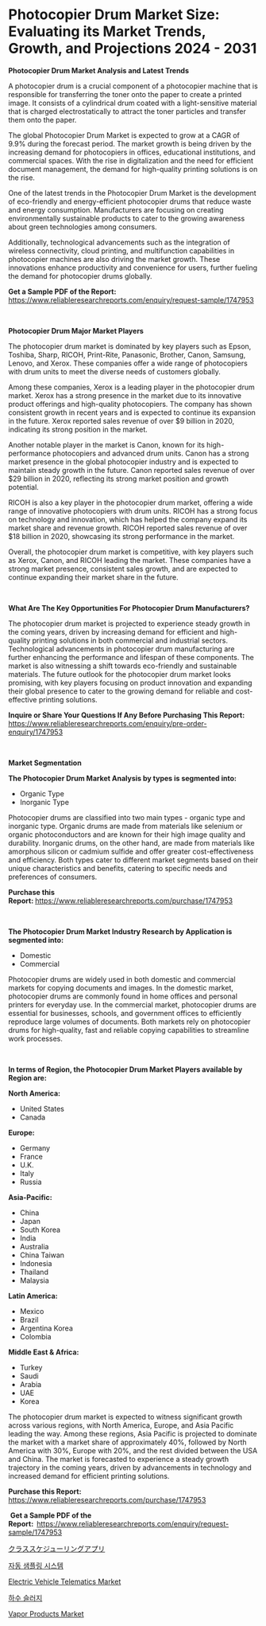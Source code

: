 <p><h1>Photocopier Drum Market Size: Evaluating its Market Trends, Growth, and Projections 2024 - 2031</h1></p><p><strong>Photocopier Drum Market Analysis and Latest Trends</strong></p>
<p><p>A photocopier drum is a crucial component of a photocopier machine that is responsible for transferring the toner onto the paper to create a printed image. It consists of a cylindrical drum coated with a light-sensitive material that is charged electrostatically to attract the toner particles and transfer them onto the paper.</p><p>The global Photocopier Drum Market is expected to grow at a CAGR of 9.9% during the forecast period. The market growth is being driven by the increasing demand for photocopiers in offices, educational institutions, and commercial spaces. With the rise in digitalization and the need for efficient document management, the demand for high-quality printing solutions is on the rise.</p><p>One of the latest trends in the Photocopier Drum Market is the development of eco-friendly and energy-efficient photocopier drums that reduce waste and energy consumption. Manufacturers are focusing on creating environmentally sustainable products to cater to the growing awareness about green technologies among consumers.</p><p>Additionally, technological advancements such as the integration of wireless connectivity, cloud printing, and multifunction capabilities in photocopier machines are also driving the market growth. These innovations enhance productivity and convenience for users, further fueling the demand for photocopier drums globally.</p></p>
<p><strong>Get a Sample PDF of the Report:&nbsp;</strong> <a href="https://www.reliableresearchreports.com/enquiry/request-sample/1747953">https://www.reliableresearchreports.com/enquiry/request-sample/1747953</a></p>
<p>&nbsp;</p>
<p><strong>Photocopier Drum Major Market Players</strong></p>
<p><p>The photocopier drum market is dominated by key players such as Epson, Toshiba, Sharp, RICOH, Print-Rite, Panasonic, Brother, Canon, Samsung, Lenovo, and Xerox. These companies offer a wide range of photocopiers with drum units to meet the diverse needs of customers globally.</p><p>Among these companies, Xerox is a leading player in the photocopier drum market. Xerox has a strong presence in the market due to its innovative product offerings and high-quality photocopiers. The company has shown consistent growth in recent years and is expected to continue its expansion in the future. Xerox reported sales revenue of over $9 billion in 2020, indicating its strong position in the market.</p><p>Another notable player in the market is Canon, known for its high-performance photocopiers and advanced drum units. Canon has a strong market presence in the global photocopier industry and is expected to maintain steady growth in the future. Canon reported sales revenue of over $29 billion in 2020, reflecting its strong market position and growth potential.</p><p>RICOH is also a key player in the photocopier drum market, offering a wide range of innovative photocopiers with drum units. RICOH has a strong focus on technology and innovation, which has helped the company expand its market share and revenue growth. RICOH reported sales revenue of over $18 billion in 2020, showcasing its strong performance in the market.</p><p>Overall, the photocopier drum market is competitive, with key players such as Xerox, Canon, and RICOH leading the market. These companies have a strong market presence, consistent sales growth, and are expected to continue expanding their market share in the future.</p></p>
<p>&nbsp;</p>
<p><strong>What Are The Key Opportunities For Photocopier Drum Manufacturers?</strong></p>
<p><p>The photocopier drum market is projected to experience steady growth in the coming years, driven by increasing demand for efficient and high-quality printing solutions in both commercial and industrial sectors. Technological advancements in photocopier drum manufacturing are further enhancing the performance and lifespan of these components. The market is also witnessing a shift towards eco-friendly and sustainable materials. The future outlook for the photocopier drum market looks promising, with key players focusing on product innovation and expanding their global presence to cater to the growing demand for reliable and cost-effective printing solutions.</p></p>
<p><strong>Inquire or Share Your Questions If Any Before Purchasing This Report:</strong> <a href="https://www.reliableresearchreports.com/enquiry/pre-order-enquiry/1747953">https://www.reliableresearchreports.com/enquiry/pre-order-enquiry/1747953</a></p>
<p>&nbsp;</p>
<p><strong>Market Segmentation</strong></p>
<p><strong>The Photocopier Drum Market Analysis by types is segmented into:</strong></p>
<p><ul><li>Organic Type</li><li>Inorganic Type</li></ul></p>
<p><p>Photocopier drums are classified into two main types - organic type and inorganic type. Organic drums are made from materials like selenium or organic photoconductors and are known for their high image quality and durability. Inorganic drums, on the other hand, are made from materials like amorphous silicon or cadmium sulfide and offer greater cost-effectiveness and efficiency. Both types cater to different market segments based on their unique characteristics and benefits, catering to specific needs and preferences of consumers.</p></p>
<p><strong>Purchase this Report:&nbsp;</strong><a href="https://www.reliableresearchreports.com/purchase/1747953">https://www.reliableresearchreports.com/purchase/1747953</a></p>
<p>&nbsp;</p>
<p><strong>The Photocopier Drum Market Industry Research by Application is segmented into:</strong></p>
<p><ul><li>Domestic</li><li>Commercial</li></ul></p>
<p><p>Photocopier drums are widely used in both domestic and commercial markets for copying documents and images. In the domestic market, photocopier drums are commonly found in home offices and personal printers for everyday use. In the commercial market, photocopier drums are essential for businesses, schools, and government offices to efficiently reproduce large volumes of documents. Both markets rely on photocopier drums for high-quality, fast and reliable copying capabilities to streamline work processes.</p></p>
<p>&nbsp;</p>
<p><strong>In terms of Region, the Photocopier Drum Market Players available by Region are:</strong></p>
<p>
    <p> <strong> North America: </strong>
        <ul>
            <li>United States</li>
            <li>Canada</li>
        </ul>
        </p> 
    <p> <strong> Europe: </strong>
        <ul>
            <li>Germany</li>
            <li>France</li>
            <li>U.K.</li>
            <li>Italy</li>
            <li>Russia</li>
        </ul>
        </p> 
    <p> <strong> Asia-Pacific: </strong>
        <ul>
            <li>China</li>
            <li>Japan</li>
            <li>South Korea</li>
            <li>India</li>
            <li>Australia</li>
            <li>China Taiwan</li>
            <li>Indonesia</li>
            <li>Thailand</li>
            <li>Malaysia</li>
        </ul>
        </p> 
    <p> <strong> Latin America: </strong>
        <ul>
            <li>Mexico</li>
            <li>Brazil</li>
            <li>Argentina Korea</li>
            <li>Colombia</li>
        </ul>
        </p> 
    <p> <strong> Middle East & Africa: </strong>
        <ul>
            <li>Turkey</li>
            <li>Saudi</li>
            <li>Arabia</li>
            <li>UAE</li>
            <li>Korea</li>
        </ul>
    </p>
    </p>
<p><p>The photocopier drum market is expected to witness significant growth across various regions, with North America, Europe, and Asia Pacific leading the way. Among these regions, Asia Pacific is projected to dominate the market with a market share of approximately 40%, followed by North America with 30%, Europe with 20%, and the rest divided between the USA and China. The market is forecasted to experience a steady growth trajectory in the coming years, driven by advancements in technology and increased demand for efficient printing solutions.</p></p>
<p><strong>Purchase this Report: </strong><a href="https://www.reliableresearchreports.com/purchase/1747953">https://www.reliableresearchreports.com/purchase/1747953</a></p>
<p>&nbsp;<strong>Get a Sample PDF of the Report:&nbsp;&nbsp;</strong><a href="https://www.reliableresearchreports.com/enquiry/request-sample/1747953">https://www.reliableresearchreports.com/enquiry/request-sample/1747953</a></p>
<p><strong></strong></p>
<p><p><a href="https://github.com/xnljig2898992/Market-Research-Report-List-1/blob/main/32291299608.md">クラススケジューリングアプリ</a></p><p><a href="https://github.com/vsn7qpua81q/Market-Research-Report-List-1/blob/main/47214848892.md">자동 샘플링 시스템</a></p><p><a href="https://issuu.com/reportprime-2/docs/electric-vehicle-telematics-market-size-2030.pptx">Electric Vehicle Telematics Market</a></p><p><a href="https://github.com/trmesnao7959541/Market-Research-Report-List-1/blob/main/20547918891.md">하수 슬러지</a></p><p><a href="https://github.com/ashepherd82/Market-Research-Report-List-3/blob/main/vapor-products-market.md">Vapor Products Market</a></p></p>